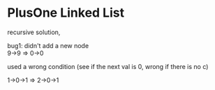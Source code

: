 # PlusOne Linked List

recursive solution, 

bug1: didn't add a new node  
9-&gt;9  =&gt;   0-&gt;0

used a wrong condition \(see if the next val is 0, wrong if there is no c\)

1-&gt;0-&gt;1 =&gt; 2-&gt;0-&gt;1

